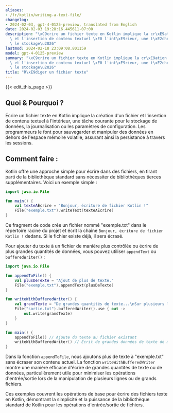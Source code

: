 ```yaml
---
aliases:
- /fr/kotlin/writing-a-text-file/
changelog:
- 2024-02-03, gpt-4-0125-preview, translated from English
date: 2024-02-03 19:28:16.445611-07:00
description: "\xC9crire un fichier texte en Kotlin implique la cr\xE9ation d'un fichier\
  \ et l'insertion de contenu textuel \xE0 l'int\xE9rieur, une t\xE2che courante pour\
  \ le stockage\u2026"
lastmod: 2024-02-18 23:09:08.801159
model: gpt-4-0125-preview
summary: "\xC9crire un fichier texte en Kotlin implique la cr\xE9ation d'un fichier\
  \ et l'insertion de contenu textuel \xE0 l'int\xE9rieur, une t\xE2che courante pour\
  \ le stockage\u2026"
title: "R\xE9diger un fichier texte"
---
```


{{< edit_this_page >}}

## Quoi & Pourquoi ?
Écrire un fichier texte en Kotlin implique la création d'un fichier et l'insertion de contenu textuel à l'intérieur, une tâche courante pour le stockage de données, la journalisation ou les paramètres de configuration. Les programmeurs le font pour sauvegarder et manipuler des données en dehors de l'espace mémoire volatile, assurant ainsi la persistance à travers les sessions.

## Comment faire :
Kotlin offre une approche simple pour écrire dans des fichiers, en tirant parti de la bibliothèque standard sans nécessiter de bibliothèques tierces supplémentaires. Voici un exemple simple :

```kotlin
import java.io.File

fun main() {
    val texteAÉcrire = "Bonjour, écriture de fichier Kotlin !"
    File("exemple.txt").writeText(texteAÉcrire)
}
```
Ce fragment de code crée un fichier nommé "exemple.txt" dans le répertoire racine du projet et écrit la chaîne `Bonjour, écriture de fichier Kotlin !` dedans. Si le fichier existe déjà, il sera écrasé.

Pour ajouter du texte à un fichier de manière plus contrôlée ou écrire de plus grandes quantités de données, vous pouvez utiliser `appendText` ou `bufferedWriter()` :

```kotlin
import java.io.File

fun appendToFile() {
    val plusDeTexte = "Ajout de plus de texte."
    File("exemple.txt").appendText(plusDeTexte)
}

fun writeWithBufferedWriter() {
    val grandTexte = "De grandes quantités de texte...\nSur plusieurs lignes."
    File("sortie.txt").bufferedWriter().use { out ->
        out.write(grandTexte)
    }
}

fun main() {
    appendToFile() // Ajoute du texte au fichier existant
    writeWithBufferedWriter() // Écrit de grandes données de texte de manière efficace
}
```

Dans la fonction `appendToFile`, nous ajoutons plus de texte à "exemple.txt" sans écraser son contenu actuel. La fonction `writeWithBufferedWriter` montre une manière efficace d'écrire de grandes quantités de texte ou de données, particulièrement utile pour minimiser les opérations d'entrée/sortie lors de la manipulation de plusieurs lignes ou de grands fichiers.

Ces exemples couvrent les opérations de base pour écrire des fichiers texte en Kotlin, démontrant la simplicité et la puissance de la bibliothèque standard de Kotlin pour les opérations d'entrée/sortie de fichiers.
